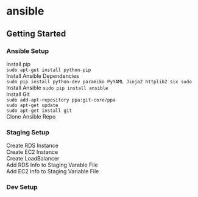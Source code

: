 # ansible
## Getting Started

### Ansible Setup  
Install pip  
`sudo apt-get install python-pip`  
Install Ansible Dependencies  
`sudo pip install python-dev paramiko PyYAML Jinja2 httplib2 six sudo`  
Install Ansible 
`sudo pip install ansible`  
Install Git  
`sudo add-apt-repository ppa:git-core/ppa`  
`sudo apt-get update`  
`sudo apt-get install git`  
Clone Ansible Repo  

### Staging Setup  
Create RDS Instance  
Create EC2 Instance  
Create LoadBalancer  
Add RDS Info to Staging Varable File  
Add EC2 Info to Staging Variable File  

### Dev Setup  

